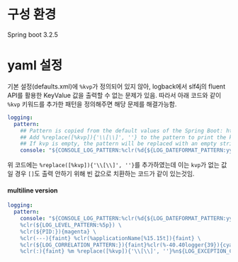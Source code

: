 # 구성 환경

Spring boot 3.2.5

# yaml 설정

기본 설정(defaults.xml)에 `%kvp`가 정의되어 있지 않아, logback에서 slf4j의 fluent API를 활용한 KeyValue 값을 출력할 수 없는 문제가 있음. 따라서 아래 코드와 같이 `%kvp` 키워드를 추가한 패턴을 정의해주면 해당 문제를 해결가능함. 

```yaml
logging:
  pattern:
    ## Pattern is copied from the default values of the Spring Boot: https://github.com/spring-projects/spring-boot/blob/main/spring-boot-project/spring-boot/src/main/resources/org/springframework/boot/logging/logback/defaults.xml
    ## Add %replace([%kvp]){'\\[\\]', ''} to the pattern to print the key-value pairs in the log message. The key-value pairs are printed in the format of [key1=value1, key2=value2, ...]
    ## If kvp is empty, the pattern will be replaced with an empty string.
    console: "${CONSOLE_LOG_PATTERN:%clr(%d{${LOG_DATEFORMAT_PATTERN:yyyy-MM-dd'T'HH:mm:ss.SSSXXX}}){faint} %clr(${LOG_LEVEL_PATTERN:%5p}) %clr(${PID:}){magenta} %clr(---){faint} %clr(%applicationName[%15.15t]){faint} %clr(${LOG_CORRELATION_PATTERN:}){faint}%clr(%-40.40logger{39}){cyan} %clr(:){faint} %m %replace([%kvp]){'\\[\\]', ''}%n${LOG_EXCEPTION_CONVERSION_WORD:%wEx}}"
```

위 코드에는 `%replace([%kvp]){'\\[\\]', ''}`를 추가하였는데 이는 `kvp`가 없는 값일 경우 `[]`도 출력 안하기 위해 빈 값으로 치환하는 코드가 같이 있는것임.


#### multiline version

```yaml
logging:
  pattern:
    console: "${CONSOLE_LOG_PATTERN:%clr(%d{${LOG_DATEFORMAT_PATTERN:yyyy-MM-dd'T'HH:mm:ss.SSSXXX}}){faint} \
    %clr(${LOG_LEVEL_PATTERN:%5p}) \
    %clr(${PID:}){magenta} \
    %clr(---){faint} %clr(%applicationName[%15.15t]){faint} \
    %clr(${LOG_CORRELATION_PATTERN:}){faint}%clr(%-40.40logger{39}){cyan} \
    %clr(:){faint} %m %replace([%kvp]){'\\[\\]', ''}%n${LOG_EXCEPTION_CONVERSION_WORD:%wEx}}"
```